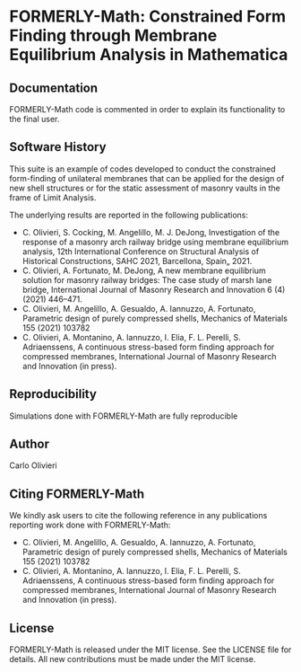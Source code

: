 
# FORMERLY-Math: Constrained Form Finding through Membrane Equilibrium Analysis in Mathematica

## Documentation

FORMERLY-Math code is commented in order to explain its functionality to the final user. 

## Software History

This suite is an example of codes developed to conduct the constrained form-finding of unilateral membranes that can be applied for the design of new shell structures or for the static assessment of masonry vaults in the frame of Limit Analysis.

The underlying results are reported in the following publications:

- C. Olivieri, S. Cocking, M. Angelillo, M. J. DeJong, Investigation of the response of a masonry arch railway bridge using membrane equilibrium analysis, 12th International Conference on Structural Analysis of Historical Constructions, SAHC 2021, Barcellona, Spain„ 2021.
- C. Olivieri, A. Fortunato, M. DeJong, A new membrane equilibrium solution for masonry railway bridges: The case study of marsh lane bridge, International Journal of Masonry Research and Innovation 6 (4) (2021) 446–471.
- C. Olivieri, M. Angelillo, A. Gesualdo, A. Iannuzzo, A. Fortunato, Parametric design of purely compressed
shells, Mechanics of Materials 155 (2021) 103782
- C. Olivieri, A. Montanino, A. Iannuzzo, I. Elia, F. L. Perelli, S. Adriaenssens, A continuous stress-based form finding approach for compressed membranes, International Journal of Masonry Research and Innovation (in press).



## Reproducibility

Simulations done with FORMERLY-Math are fully reproducible

## Author

Carlo Olivieri


## Citing FORMERLY-Math

We kindly ask users to cite the following reference in any publications reporting work done with FORMERLY-Math:

- C. Olivieri, M. Angelillo, A. Gesualdo, A. Iannuzzo, A. Fortunato, Parametric design of purely compressed
shells, Mechanics of Materials 155 (2021) 103782
- C. Olivieri, A. Montanino, A. Iannuzzo, I. Elia, F. L. Perelli, S. Adriaenssens, A continuous stress-based form finding approach for compressed membranes, International Journal of Masonry Research and Innovation (in press).

## License

FORMERLY-Math is released under the MIT license. See the LICENSE file for details. All new contributions must be made under the MIT license.

